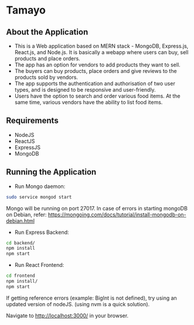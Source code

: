 # Tamayo

## About the Application

* This is a Web application based on MERN stack - MongoDB, Express.js, React.js, and Node.js. It is basically a webapp where users can buy, sell products and place orders.
* The app has an option for vendors to add products they want to sell.
* The buyers can buy products, place orders and give reviews to the products sold by vendors.
* The app supports the authentication and authorisation of two user types, and is designed to be responsive and user-friendly.
* Users have the option to search and order various food items. At the same time, various vendors have the ability to list food items.

## Requirements

* NodeJS
* ReactJS
* ExpressJS
* MongoDB

## Running the Application

* Run Mongo daemon:

```sh
sudo service mongod start
```

Mongo will be running on port 27017.
In case of errors in starting mongoDB on Debian, refer: https://mongoing.com/docs/tutorial/install-mongodb-on-debian.html

* Run Express Backend:

```sh
cd backend/
npm install
npm start
```

* Run React Frontend:

```sh
cd frontend
npm install/
npm start
```

If getting reference errors (example: BigInt is not defined), try using an updated version of nodeJS. (using nvm is a quick solution).

Navigate to [http://localhost:3000/](http://localhost:3000/) in your browser.
